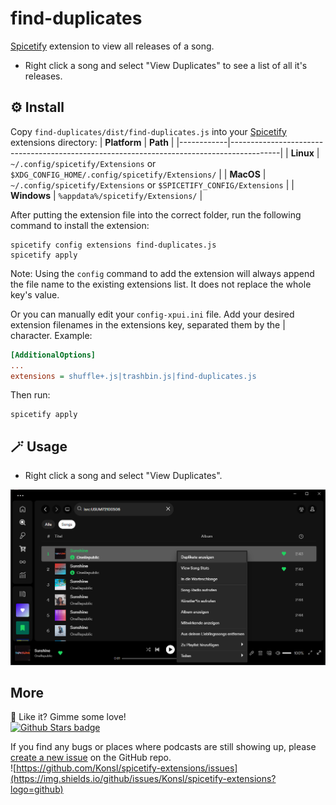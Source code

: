 # find-duplicates
[Spicetify](https://github.com/spicetify/spicetify-cli) extension to view all releases of a song. 
* Right click a song and select "View Duplicates" to see a list of all it's releases.
## ⚙️ Install
Copy `find-duplicates/dist/find-duplicates.js` into your [Spicetify](https://github.com/spicetify/spicetify-cli) extensions directory:
| **Platform** | **Path**                                                                               |
|------------|------------------------------------------------------------------------------------------|
| **Linux**      | `~/.config/spicetify/Extensions` or `$XDG_CONFIG_HOME/.config/spicetify/Extensions/` |
| **MacOS**      | `~/.config/spicetify/Extensions` or `$SPICETIFY_CONFIG/Extensions`                   |
| **Windows**    | `%appdata%/spicetify/Extensions/`                                               |

After putting the extension file into the correct folder, run the following command to install the extension:
```
spicetify config extensions find-duplicates.js
spicetify apply
```
Note: Using the `config` command to add the extension will always append the file name to the existing extensions list. It does not replace the whole key's value.

Or you can manually edit your `config-xpui.ini` file. Add your desired extension filenames in the extensions key, separated them by the | character.
Example:

```ini
[AdditionalOptions]
...
extensions = shuffle+.js|trashbin.js|find-duplicates.js
```

Then run:

```
spicetify apply
```

## 🪄  Usage
- Right click a song and select "View Duplicates".

[![Screenshot](screenshot.png)](https://raw.githubusercontent.com/Konsl/spicetify-extensions/main/find-duplicates/screenshot.png)

##  More
🌟 Like it? Gimme some love!    
[![Github Stars badge](https://img.shields.io/github/stars/Konsl/spicetify-extensions?logo=github&style=social)](https://github.com/Konsl/spicetify-extensions/)

If you find any bugs or places where podcasts are still showing up, please [create a new issue](https://github.com/Konsl/spicetify-extensions/issues/new/choose) on the GitHub repo.    
![https://github.com/Konsl/spicetify-extensions/issues](https://img.shields.io/github/issues/Konsl/spicetify-extensions?logo=github)
